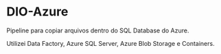 # DIO-Azure

Pipeline para copiar arquivos dentro do SQL Database do Azure.

Utilizei Data Factory, Azure SQL Server, Azure Blob Storage e Containers.
